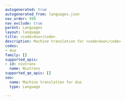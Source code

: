 ```yaml
---
autogenerated: true
autogenerated_from: languages.json
nav_order: 999
nav_exclude: true
parent: Languages
layout: language
title: <code>duo</code>
description: Machine translation for <code>duo</code>
codes:
- duo
family: []
supported_apis:
- id: niutrans
  name: Niutrans
supported_qe_apis: []
seo:
  name: Machine translation for duo
  type: Language

---
```


